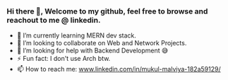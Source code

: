 ### Hi there 👋, Welcome to my github, feel free to browse and reachout to me @ linkedin.

- 🌱 I’m currently learning MERN dev stack.
- 👯 I’m looking to collaborate on Web and Network Projects. 
- 🤔 I’m looking for help with Backend Development 😅
- ⚡ Fun fact: I don't use Arch btw.
- 📫 How to reach me: www.linkedin.com/in/mukul-malviya-182a59129/

<!--
**mukulmalviya/mukulmalviya** is a ✨ _special_ ✨ repository because its `README.md` (this file) appears on your GitHub profile.

Here are some ideas to get you started:

- 🔭 I’m currently working on ...
- 🌱 I’m currently learning MERN dev stack.
- 👯 I’m looking to collaborate on Web and Network Projects. 
- 🤔 I’m looking for help with Backend Development 😅
- 💬 Ask me about ...
- 📫 How to reach me: ...
- 😄 Pronouns: ...
- ⚡ Fun fact: I don't use Arch btw.
-->
